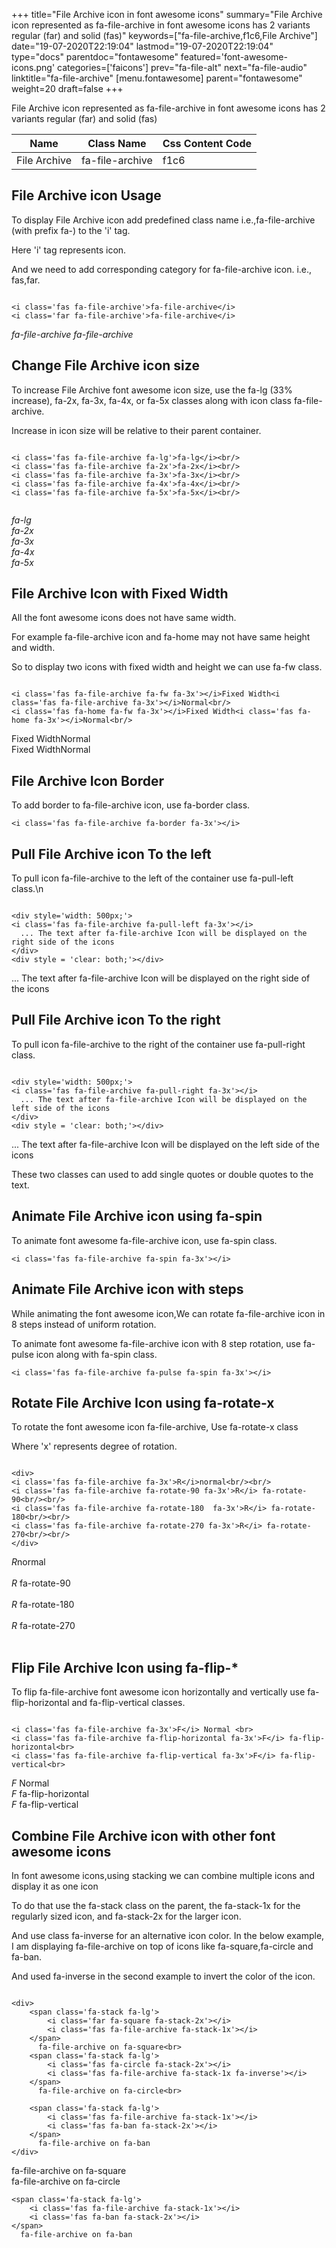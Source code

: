 +++
title="File Archive icon in font awesome icons"
summary="File Archive icon represented as fa-file-archive in font awesome icons has 2 variants regular (far) and solid (fas)"
keywords=["fa-file-archive,f1c6,File Archive"]
date="19-07-2020T22:19:04"
lastmod="19-07-2020T22:19:04"
type="docs"
parentdoc="fontawesome"
featured='font-awesome-icons.png'
categories=['faicons']
prev="fa-file-alt"
next="fa-file-audio"
linktitle="fa-file-archive"
[menu.fontawesome]
parent="fontawesome"
weight=20
draft=false
+++


File Archive icon represented as fa-file-archive in font awesome icons has 2 variants regular (far) and solid (fas)

<div class='table-responsive'><table class='table'><thead><tr><th>Name</th><th>Class Name</th><th>Css Content Code</th></tr></thead><tbody><tr><td>File Archive</td><td>fa-file-archive</td><td>f1c6</td></tr></tbody></table></div>



## File Archive icon Usage

To display File Archive icon add predefined class name i.e.,fa-file-archive (with prefix fa-) to the 'i' tag.

Here 'i' tag represents icon.

And we need to add corresponding category for fa-file-archive icon. i.e., fas,far.


```

<i class='fas fa-file-archive'>fa-file-archive</i>
<i class='far fa-file-archive'>fa-file-archive</i>
```

<i class='fas fa-file-archive'>fa-file-archive</i>
<i class='far fa-file-archive'>fa-file-archive</i>




## Change File Archive icon size
To increase File Archive font awesome icon size, use the fa-lg (33% increase), fa-2x, fa-3x, fa-4x, or fa-5x classes along with icon class fa-file-archive.

Increase in icon size will be relative to their parent container. 

```

<i class='fas fa-file-archive fa-lg'>fa-lg</i><br/>
<i class='fas fa-file-archive fa-2x'>fa-2x</i><br/>
<i class='fas fa-file-archive fa-3x'>fa-3x</i><br/>
<i class='fas fa-file-archive fa-4x'>fa-4x</i><br/>
<i class='fas fa-file-archive fa-5x'>fa-5x</i><br/>
            
```

<i class='fas fa-file-archive fa-lg'>fa-lg</i><br/>
<i class='fas fa-file-archive fa-2x'>fa-2x</i><br/>
<i class='fas fa-file-archive fa-3x'>fa-3x</i><br/>
<i class='fas fa-file-archive fa-4x'>fa-4x</i><br/>
<i class='fas fa-file-archive fa-5x'>fa-5x</i><br/>
            



## File Archive Icon with Fixed Width 

All the font awesome icons does not have same width.

For example fa-file-archive icon and fa-home may not have same height and width.

So to display two icons with fixed width and height we can use fa-fw class.


```

<i class='fas fa-file-archive fa-fw fa-3x'></i>Fixed Width<i class='fas fa-file-archive fa-3x'></i>Normal<br/>
<i class='fas fa-home fa-fw fa-3x'></i>Fixed Width<i class='fas fa-home fa-3x'></i>Normal<br/>
```

<i class='fas fa-file-archive fa-fw fa-3x'></i>Fixed Width<i class='fas fa-file-archive fa-3x'></i>Normal<br/>
<i class='fas fa-home fa-fw fa-3x'></i>Fixed Width<i class='fas fa-home fa-3x'></i>Normal<br/>



## File Archive Icon Border 

To add border to fa-file-archive icon, use fa-border class.


```
<i class='fas fa-file-archive fa-border fa-3x'></i>

```
<i class='fas fa-file-archive fa-border fa-3x'></i>





## Pull File Archive icon To the left

To pull icon fa-file-archive to the left of the container use fa-pull-left class.\n

```

<div style='width: 500px;'>
<i class='fas fa-file-archive fa-pull-left fa-3x'></i>
  ... The text after fa-file-archive Icon will be displayed on the right side of the icons
</div>
<div style = 'clear: both;'></div>
```

<div style='width: 500px;'>
<i class='fas fa-file-archive fa-pull-left fa-3x'></i>
  ... The text after fa-file-archive Icon will be displayed on the right side of the icons
</div>
<div style = 'clear: both;'></div>




## Pull File Archive icon To the right
To pull icon fa-file-archive to the right of the container use fa-pull-right class.

```

<div style='width: 500px;'>
<i class='fas fa-file-archive fa-pull-right fa-3x'></i>
  ... The text after fa-file-archive Icon will be displayed on the left side of the icons
</div>
<div style = 'clear: both;'></div>
```

<div style='width: 500px;'>
<i class='fas fa-file-archive fa-pull-right fa-3x'></i>
  ... The text after fa-file-archive Icon will be displayed on the left side of the icons
</div>
<div style = 'clear: both;'></div>

These two classes can used to add single quotes or double quotes to the text.


## Animate File Archive icon using fa-spin
To animate font awesome fa-file-archive icon, use fa-spin class.

```
<i class='fas fa-file-archive fa-spin fa-3x'></i>
```
<i class='fas fa-file-archive fa-spin fa-3x'></i>




## Animate File Archive icon with steps
While animating the font awesome icon,We can rotate fa-file-archive icon in 8 steps instead of uniform rotation.

To animate font awesome fa-file-archive icon with 8 step rotation, use fa-pulse icon along with fa-spin class.


```
<i class='fas fa-file-archive fa-pulse fa-spin fa-3x'></i>

```
<i class='fas fa-file-archive fa-pulse fa-spin fa-3x'></i>





## Rotate File Archive Icon using fa-rotate-x
To rotate the font awesome icon fa-file-archive, Use fa-rotate-x class

Where 'x' represents degree of rotation.


```

<div>
<i class='fas fa-file-archive fa-3x'>R</i>normal<br/><br/>
<i class='fas fa-file-archive fa-rotate-90 fa-3x'>R</i> fa-rotate-90<br/><br/> 
<i class='fas fa-file-archive fa-rotate-180  fa-3x'>R</i> fa-rotate-180<br/><br/> 
<i class='fas fa-file-archive fa-rotate-270 fa-3x'>R</i> fa-rotate-270<br/><br/>
</div>
```

<div>
<i class='fas fa-file-archive fa-3x'>R</i>normal<br/><br/>
<i class='fas fa-file-archive fa-rotate-90 fa-3x'>R</i> fa-rotate-90<br/><br/> 
<i class='fas fa-file-archive fa-rotate-180  fa-3x'>R</i> fa-rotate-180<br/><br/> 
<i class='fas fa-file-archive fa-rotate-270 fa-3x'>R</i> fa-rotate-270<br/><br/>
</div>




## Flip File Archive Icon using fa-flip-*
To flip fa-file-archive font awesome icon horizontally and vertically use fa-flip-horizontal and fa-flip-vertical classes. 

```

<i class='fas fa-file-archive fa-3x'>F</i> Normal <br>
<i class='fas fa-file-archive fa-flip-horizontal fa-3x'>F</i> fa-flip-horizontal<br>
<i class='fas fa-file-archive fa-flip-vertical fa-3x'>F</i> fa-flip-vertical<br>
```

<i class='fas fa-file-archive fa-3x'>F</i> Normal <br>
<i class='fas fa-file-archive fa-flip-horizontal fa-3x'>F</i> fa-flip-horizontal<br>
<i class='fas fa-file-archive fa-flip-vertical fa-3x'>F</i> fa-flip-vertical<br>




## Combine File Archive icon with other font awesome icons
In font awesome icons,using stacking we can combine multiple icons and display it as one icon 

To do that use the fa-stack class on the parent, the fa-stack-1x for the regularly sized icon, and fa-stack-2x for the larger icon.

And use class fa-inverse for an alternative icon color. 
In the below example, I am displaying fa-file-archive on top of icons like fa-square,fa-circle and fa-ban.

And used fa-inverse in the second example to invert the color of the icon.

```

<div>
    <span class='fa-stack fa-lg'>
        <i class='far fa-square fa-stack-2x'></i>
        <i class='fas fa-file-archive fa-stack-1x'></i>
    </span>
      fa-file-archive on fa-square<br>
    <span class='fa-stack fa-lg'>
        <i class='fas fa-circle fa-stack-2x'></i>
        <i class='fas fa-file-archive fa-stack-1x fa-inverse'></i>
    </span>
      fa-file-archive on fa-circle<br>

    <span class='fa-stack fa-lg'>
        <i class='fas fa-file-archive fa-stack-1x'></i>
        <i class='fas fa-ban fa-stack-2x'></i>
    </span>
      fa-file-archive on fa-ban
</div>
```

<div>
    <span class='fa-stack fa-lg'>
        <i class='far fa-square fa-stack-2x'></i>
        <i class='fas fa-file-archive fa-stack-1x'></i>
    </span>
      fa-file-archive on fa-square<br>
    <span class='fa-stack fa-lg'>
        <i class='fas fa-circle fa-stack-2x'></i>
        <i class='fas fa-file-archive fa-stack-1x fa-inverse'></i>
    </span>
      fa-file-archive on fa-circle<br>

    <span class='fa-stack fa-lg'>
        <i class='fas fa-file-archive fa-stack-1x'></i>
        <i class='fas fa-ban fa-stack-2x'></i>
    </span>
      fa-file-archive on fa-ban
</div>






